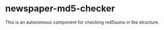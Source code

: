 newspaper-md5-checker
===============================

This is an autonomous component for checking md5sums in the structure.

